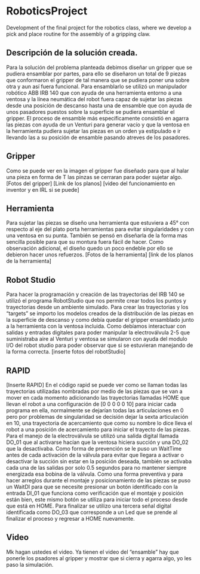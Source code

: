 # RoboticsProject
Development of the final project for the robotics class, where we develop a pick and place routine for the assembly of a gripping claw.
## Descripción de la solución creada.
Para la solución del problema planteada debimos diseñar un gripper que se pudiera ensamblar por partes, para ello se diseñaron un total de 9 piezas que conformaron el gripper de tal manera que se pudiera poner una sobre otra y aun así fuera funcional. Para ensamblarlo se utilizó un manipulador robótico ABB IRB 140 que con ayuda de una herramienta entorno a una ventosa y la línea neumática del robot fuera capaz de sujetar las piezas desde una posición de descanso hasta una de ensamble que con ayuda de unos pasadores puestos sobre la superficie se pudiera ensamblar el gripper. 
El proceso de ensamble más específicamente consistió en agarra las piezas con ayuda de un Venturi para generar vacío y que la ventosa en la herramienta pudiera sujetar las piezas en un orden ya estipulado e ir llevando las a su posición de ensamble pasando atreves de los pasadores.
## Gripper
Como se puede ver en la imagen el gripper fue diseñado para que al halar una pieza en forma de T las pinzas se cerraran para poder sujetar algo.
[Fotos del gripper]
[Link de los planos]
[video del funcionamiento en inventor y en IRL si se puede]
## Herramienta
Para sujetar las piezas se diseño una herramienta que estuviera a 45° con respecto al eje del plato porta herramientas para evitar singularidades y con una ventosa en su punta. También se pensó en diseñarla de la forma mas sencilla posible para que su montura fuera fácil de hacer. Como observación adicional, el diseño quedo un poco endeble por ello se debieron hacer unos refuerzos.
[Fotos de la herramienta]
[link de los planos de la herramienta]
## Robot Studio
Para hacer la programación y creación de las trayectorias del IRB 140 se utilizó el programa RobotStudio que nos permite crear todos los puntos y trayectorias desde un ambiente simulado.
Para crear las trayectorias y los “targets” se importo los modelos creados de la distribución de las piezas en la superficie de descanso y como debía quedar el gripper ensamblado junto a la herramienta con la ventosa incluida.
Como debíamos interactuar con salidas y entradas digitales para poder manipular la electroválvula 2-5 que suministraba aire al Venturi y ventosa se simularon con ayuda del modulo I/O del robot studio para poder observar que si se estuvieran manejando de la forma correcta.
[inserte fotos del robotStudio]
## RAPID
[Inserte RAPID]
En el código rapid se puede ver como se llaman todas las trayectorias utilizadas nombradas por medio de las piezas que se van a mover en cada momento adicionando las trayectorias llamadas HOME que llevan el robot a una configuración de [0 0 0 0 0 10] para iniciar cada programa en ella, normalmente se dejarían todas las articulaciones en 0 pero por problemas de singularidad se decisión dejar la sexta articulación en 10, una trayectoria de acercamiento que como su nombre lo dice lleva el robot a una posición de acercamiento para iniciar el trayecto de las piezas.
Para el manejo de la electroválvula se utilizó una salida digital llamada DO_01 que al activarse hacían que la ventosa hiciera succión y una DO_02 que la desactivaba. Como forma de prevención se le puso un WaitTime antes de cada activación de la válvula para evitar que llegara a activar o desactivar la succión sin estar en la posición deseada, también se activaba cada una de las salidas por solo 0.5 segundos para no mantener siempre energizada esa bobina de la válvula. Como una forma preventiva y para hacer arreglos durante el montaje y posicionamiento de las piezas se puso un WaitDI para que se necesite presionar un botón identificado con la entrada DI_01 que funciona como verificación que el montaje y posición están bien, este mismo botón se utiliza para iniciar todo el proceso desde que está en HOME. Para finalizar se utilizo una tercera señal digital identificada como DO_03 que corresponde a un Led que se prende al finalizar el proceso y regresar a HOME nuevamente.
## Video
Mk hagan ustedes el video. Ya tienen el video del “ensamble” hay que ponerle los psadores al gripper y mostrar que si cierra y agarra algo, yo les paso la simulación.
  

